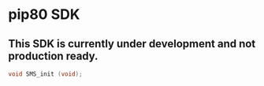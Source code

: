 # pip80 SDK

## This SDK is currently under development and not production ready.

```C
void SMS_init (void);
```
